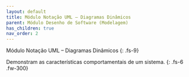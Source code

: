 ```yaml
---
layout: default
title: Módulo Notação UML – Diagramas Dinâmicos
parent: Módulo Desenho de Software (Modelagem)
has_children: true
nav_order: 2
---
```


Módulo Notação UML – Diagramas Dinâmicos
{: .fs-9}

Demonstram as características comportamentais de um sistema.
{: .fs-6 .fw-300}
